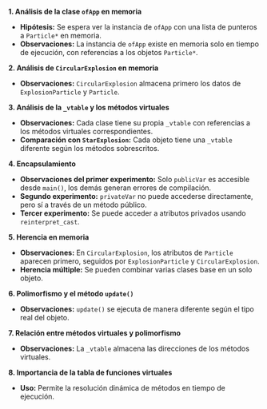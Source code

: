 **1. Análisis de la clase `ofApp` en memoria**
- **Hipótesis:** Se espera ver la instancia de `ofApp` con una lista de punteros a `Particle*` en memoria.
- **Observaciones:** La instancia de `ofApp` existe en memoria solo en tiempo de ejecución, con referencias a los objetos `Particle*`.

**2. Análisis de `CircularExplosion` en memoria**
- **Observaciones:** `CircularExplosion` almacena primero los datos de `ExplosionParticle` y `Particle`.

**3. Análisis de la `_vtable` y los métodos virtuales**
- **Observaciones:** Cada clase tiene su propia `_vtable` con referencias a los métodos virtuales correspondientes.
- **Comparación con `StarExplosion`:** Cada objeto tiene una `_vtable` diferente según los métodos sobrescritos.

**4. Encapsulamiento**
- **Observaciones del primer experimento:** Solo `publicVar` es accesible desde `main()`, los demás generan errores de compilación.
- **Segundo experimento:** `privateVar` no puede accederse directamente, pero sí a través de un método público.
- **Tercer experimento:** Se puede acceder a atributos privados usando `reinterpret_cast`.

**5. Herencia en memoria**
- **Observaciones:** En `CircularExplosion`, los atributos de `Particle` aparecen primero, seguidos por `ExplosionParticle` y `CircularExplosion`.
- **Herencia múltiple:** Se pueden combinar varias clases base en un solo objeto.

**6. Polimorfismo y el método `update()`**
- **Observaciones:** `update()` se ejecuta de manera diferente según el tipo real del objeto.

**7. Relación entre métodos virtuales y polimorfismo**
- **Observaciones:** La `_vtable` almacena las direcciones de los métodos virtuales.

**8. Importancia de la tabla de funciones virtuales**
- **Uso:** Permite la resolución dinámica de métodos en tiempo de ejecución.


